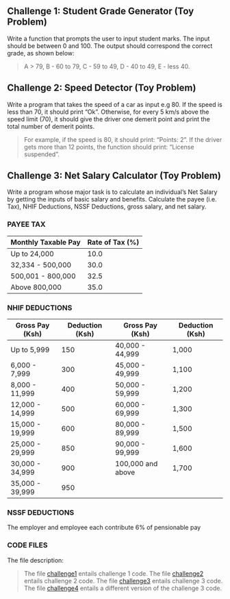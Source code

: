 ## Challenge 1: Student Grade Generator (Toy Problem)

Write a function that prompts the user to input student marks. The input should be between 0 and 100. The output should correspond the correct grade, as shown below: 

> A > 79, B - 60 to 79, C -  59 to 49, D - 40 to 49, E - less 40.


## Challenge 2: Speed Detector (Toy Problem)

Write a program that takes the speed of a car as input e.g 80. If the speed is less than 70, it should print “Ok”. Otherwise, for every 5 km/s above the speed limit (70), it should give the driver one demerit point and print the total number of demerit points.

> For example, if the speed is 80, it should print: “Points: 2”. If the driver gets more than 12 points, the function should print: “License suspended”.

## Challenge 3: Net Salary Calculator (Toy Problem)

Write a program whose major task is to calculate an individual’s Net Salary by getting the inputs of basic salary and benefits. Calculate the payee (i.e. Tax), NHIF Deductions, NSSF Deductions, gross salary, and net salary. 
### PAYEE TAX
|Monthly Taxable Pay | Rate of Tax (%)|
| --- | --- |
|Up to 24,000 | 10.0|
|32,334 - 500,000 | 30.0|
|500,001 - 800,000 | 32.5|
|Above 800,000| 35.0|

### NHIF DEDUCTIONS
|Gross Pay (Ksh) |Deduction (Ksh) |Gross Pay (Ksh) |Deduction (Ksh)|
| --- | --- | --- | --- | 
|Up to 5,999 | 150| 40,000 - 44,999 | 1,000 |
|6,000 - 7,999	| 300 | 45,000 - 49,999 | 1,100 |
|8,000 - 11,999	| 400 |	50,000 - 59,999 | 1,200 |
|12,000 - 14,999 | 500	| 60,000 - 69,999 | 1,300 |
|15,000 - 19,999 | 600	| 80,000 - 89,999 | 1,500 |
|25,000 - 29,999 | 850	| 90,000 - 99,999 | 1,600 |
|30,000 - 34,999 | 900	| 100,000 and above | 1,700 |
|35,000 - 39,999 | 950|

### NSSF DEDUCTIONS
The employer and employee each contribute 6% of pensionable pay

### CODE FILES
The file description:
> The file [challenge1](./challenge_1.js) entails challenge 1 code.
> The file [challenge2](./challenge_2.js) entails challenge 2 code.
> The file [challenge3](./challenge_3.js) entails challenge 3 code.
> The file [challenge4](./challenge_33.js) entails a different version of the challenge 3 code.



